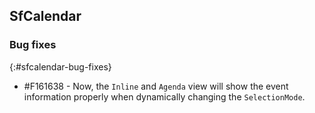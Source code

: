 ## SfCalendar

### Bug fixes
{:#sfcalendar-bug-fixes}

* \#F161638 - Now, the `Inline` and `Agenda` view will show the event information properly when dynamically changing the `SelectionMode`.
